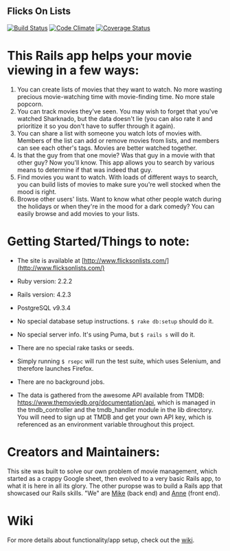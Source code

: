 ## Flicks On Lists

[![Build Status](https://travis-ci.org/mikevallano/tmdb-moviequeue.svg?branch=master)](https://travis-ci.org/mikevallano/tmdb-moviequeue) [![Code Climate](https://codeclimate.com/github/mikevallano/tmdb-moviequeue/badges/gpa.svg)](https://codeclimate.com/github/mikevallano/tmdb-moviequeue) [![Coverage Status](https://coveralls.io/repos/github/mikevallano/tmdb-moviequeue/badge.svg?branch=master)](https://coveralls.io/github/mikevallano/tmdb-moviequeue?branch=master)

# This Rails app helps your movie viewing in a few ways:

 1. You can create lists of movies that they want to watch. No more wasting precious movie-watching time with movie-finding time. No more stale popcorn.
 2. You can track movies they've seen. You may wish to forget that you've watched Sharknado, but the data doesn't lie (you can also rate it and prioritize it so you don't have to suffer through it again).
 3. You can share a list with someone you watch lots of movies with. Members of the list can add or remove movies from lists, and members can see each other's tags. Movies are better watched together.
 4. Is that the guy from that one movie? Was that guy in a movie with that other guy? Now you'll know. This app allows you to search by various means to determine if that was indeed that guy.
 5. Find movies you want to watch. With loads of different ways to search, you can build lists of movies to make sure you're well stocked when the mood is right.
 6. Browse other users' lists. Want to know what other people watch during the holidays or when they're in the mood for a dark comedy? You can easily browse and add movies to your lists.

# Getting Started/Things to note:

* The site is available at [http://www.flicksonlists.com/](http://www.flicksonlists.com/)

* Ruby version: 2.2.2

* Rails version: 4.2.3

* PostgreSQL v9.3.4

* No special database setup instructions. `$ rake db:setup` should do it.

* No special server info. It's using Puma, but `$ rails s` will do it.

* There are no special rake tasks or seeds.

* Simply running `$ rsepc` will run the test suite, which uses Selenium, and therefore launches Firefox.

* There are no background jobs.

* The data is gathered from the awesome API available from TMDB: <https://www.themoviedb.org/documentation/api>, which is managed in the tmdb_controller and the tmdb_handler module in the lib directory. You will need to sign up at TMDB and get your own API key, which is referenced as an environment variable throughout this project.

# Creators and Maintainers:
This site was built to solve our own problem of movie management, which started as a crappy Google sheet, then evolved to a very basic Rails app, to what it is here in all its glory.  The other puropse was to build a Rails app that showcased our Rails skills. "We" are [Mike](https://github.com/mikevallano?tab=repositories) (back end) and [Anne](https://github.com/lortza?tab=repositories) (front end).

# Wiki

For more details about functionality/app setup, check out the [wiki](https://github.com/mikevallano/tmdb-moviequeue/wiki/Wiki-Home).
